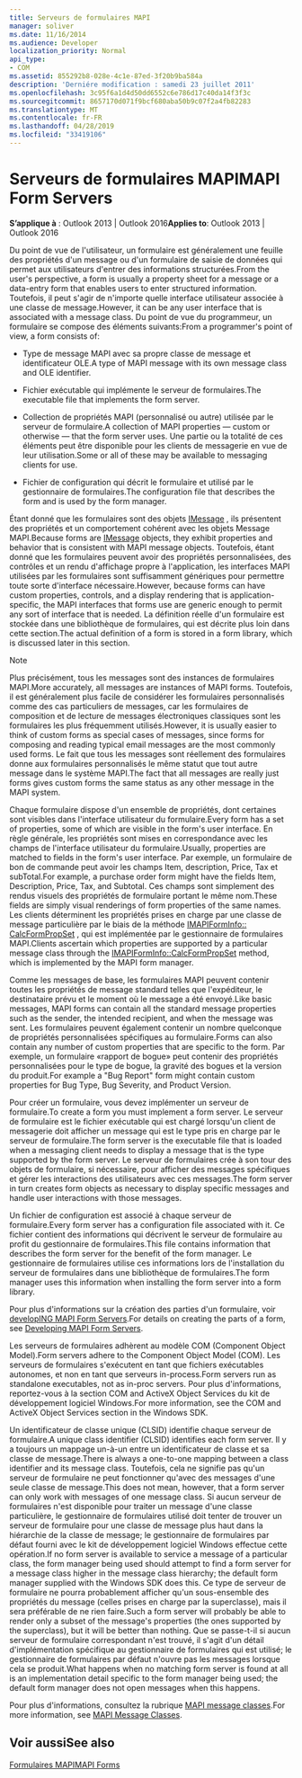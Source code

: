 ```yaml
---
title: Serveurs de formulaires MAPI
manager: soliver
ms.date: 11/16/2014
ms.audience: Developer
localization_priority: Normal
api_type:
- COM
ms.assetid: 855292b8-028e-4c1e-87ed-3f20b9ba584a
description: 'Derniére modification : samedi 23 juillet 2011'
ms.openlocfilehash: 3c95f6a1d4d50dd6552c6e786d17c40da14f3f3c
ms.sourcegitcommit: 8657170d071f9bcf680aba50b9c07f2a4fb82283
ms.translationtype: MT
ms.contentlocale: fr-FR
ms.lasthandoff: 04/28/2019
ms.locfileid: "33419106"
---
```

# <a name="mapi-form-servers"></a><span data-ttu-id="c1003-103">Serveurs de formulaires MAPI</span><span class="sxs-lookup"><span data-stu-id="c1003-103">MAPI Form Servers</span></span>

  
  
<span data-ttu-id="c1003-104">**S’applique à** : Outlook 2013 | Outlook 2016</span><span class="sxs-lookup"><span data-stu-id="c1003-104">**Applies to**: Outlook 2013 | Outlook 2016</span></span> 
  
<span data-ttu-id="c1003-105">Du point de vue de l'utilisateur, un formulaire est généralement une feuille des propriétés d'un message ou d'un formulaire de saisie de données qui permet aux utilisateurs d'entrer des informations structurées.</span><span class="sxs-lookup"><span data-stu-id="c1003-105">From the user's perspective, a form is usually a property sheet for a message or a data-entry form that enables users to enter structured information.</span></span> <span data-ttu-id="c1003-106">Toutefois, il peut s'agir de n'importe quelle interface utilisateur associée à une classe de message.</span><span class="sxs-lookup"><span data-stu-id="c1003-106">However, it can be any user interface that is associated with a message class.</span></span> <span data-ttu-id="c1003-107">Du point de vue du programmeur, un formulaire se compose des éléments suivants:</span><span class="sxs-lookup"><span data-stu-id="c1003-107">From a programmer's point of view, a form consists of:</span></span>
  
- <span data-ttu-id="c1003-108">Type de message MAPI avec sa propre classe de message et identificateur OLE.</span><span class="sxs-lookup"><span data-stu-id="c1003-108">A type of MAPI message with its own message class and OLE identifier.</span></span>
    
- <span data-ttu-id="c1003-109">Fichier exécutable qui implémente le serveur de formulaires.</span><span class="sxs-lookup"><span data-stu-id="c1003-109">The executable file that implements the form server.</span></span>
    
- <span data-ttu-id="c1003-110">Collection de propriétés MAPI (personnalisé ou autre) utilisée par le serveur de formulaire.</span><span class="sxs-lookup"><span data-stu-id="c1003-110">A collection of MAPI properties — custom or otherwise — that the form server uses.</span></span> <span data-ttu-id="c1003-111">Une partie ou la totalité de ces éléments peut être disponible pour les clients de messagerie en vue de leur utilisation.</span><span class="sxs-lookup"><span data-stu-id="c1003-111">Some or all of these may be available to messaging clients for use.</span></span>
    
- <span data-ttu-id="c1003-112">Fichier de configuration qui décrit le formulaire et utilisé par le gestionnaire de formulaires.</span><span class="sxs-lookup"><span data-stu-id="c1003-112">The configuration file that describes the form and is used by the form manager.</span></span>
    
<span data-ttu-id="c1003-113">Étant donné que les formulaires sont des objets [IMessage](imessageimapiprop.md) , ils présentent des propriétés et un comportement cohérent avec les objets Message MAPI.</span><span class="sxs-lookup"><span data-stu-id="c1003-113">Because forms are [IMessage](imessageimapiprop.md) objects, they exhibit properties and behavior that is consistent with MAPI message objects.</span></span> <span data-ttu-id="c1003-114">Toutefois, étant donné que les formulaires peuvent avoir des propriétés personnalisées, des contrôles et un rendu d'affichage propre à l'application, les interfaces MAPI utilisées par les formulaires sont suffisamment génériques pour permettre toute sorte d'interface nécessaire.</span><span class="sxs-lookup"><span data-stu-id="c1003-114">However, because forms can have custom properties, controls, and a display rendering that is application-specific, the MAPI interfaces that forms use are generic enough to permit any sort of interface that is needed.</span></span> <span data-ttu-id="c1003-115">La définition réelle d'un formulaire est stockée dans une bibliothèque de formulaires, qui est décrite plus loin dans cette section.</span><span class="sxs-lookup"><span data-stu-id="c1003-115">The actual definition of a form is stored in a form library, which is discussed later in this section.</span></span> 
  
> [!NOTE]
> <span data-ttu-id="c1003-116">Plus précisément, tous les messages sont des instances de formulaires MAPI.</span><span class="sxs-lookup"><span data-stu-id="c1003-116">More accurately, all messages are instances of MAPI forms.</span></span> <span data-ttu-id="c1003-117">Toutefois, il est généralement plus facile de considérer les formulaires personnalisés comme des cas particuliers de messages, car les formulaires de composition et de lecture de messages électroniques classiques sont les formulaires les plus fréquemment utilisés.</span><span class="sxs-lookup"><span data-stu-id="c1003-117">However, it is usually easier to think of custom forms as special cases of messages, since forms for composing and reading typical email messages are the most commonly used forms.</span></span> <span data-ttu-id="c1003-118">Le fait que tous les messages sont réellement des formulaires donne aux formulaires personnalisés le même statut que tout autre message dans le système MAPI.</span><span class="sxs-lookup"><span data-stu-id="c1003-118">The fact that all messages are really just forms gives custom forms the same status as any other message in the MAPI system.</span></span> 
  
<span data-ttu-id="c1003-119">Chaque formulaire dispose d'un ensemble de propriétés, dont certaines sont visibles dans l'interface utilisateur du formulaire.</span><span class="sxs-lookup"><span data-stu-id="c1003-119">Every form has a set of properties, some of which are visible in the form's user interface.</span></span> <span data-ttu-id="c1003-120">En règle générale, les propriétés sont mises en correspondance avec les champs de l'interface utilisateur du formulaire.</span><span class="sxs-lookup"><span data-stu-id="c1003-120">Usually, properties are matched to fields in the form's user interface.</span></span> <span data-ttu-id="c1003-121">Par exemple, un formulaire de bon de commande peut avoir les champs Item, description, Price, Tax et subTotal.</span><span class="sxs-lookup"><span data-stu-id="c1003-121">For example, a purchase order form might have the fields Item, Description, Price, Tax, and Subtotal.</span></span> <span data-ttu-id="c1003-122">Ces champs sont simplement des rendus visuels des propriétés de formulaire portant le même nom.</span><span class="sxs-lookup"><span data-stu-id="c1003-122">These fields are simply visual renderings of form properties of the same names.</span></span> <span data-ttu-id="c1003-123">Les clients déterminent les propriétés prises en charge par une classe de message particulière par le biais de la méthode [IMAPIFormInfo:: CalcFormPropSet](imapiforminfo-calcformpropset.md) , qui est implémentée par le gestionnaire de formulaires MAPI.</span><span class="sxs-lookup"><span data-stu-id="c1003-123">Clients ascertain which properties are supported by a particular message class through the [IMAPIFormInfo::CalcFormPropSet](imapiforminfo-calcformpropset.md) method, which is implemented by the MAPI form manager.</span></span> 
  
<span data-ttu-id="c1003-124">Comme les messages de base, les formulaires MAPI peuvent contenir toutes les propriétés de message standard telles que l'expéditeur, le destinataire prévu et le moment où le message a été envoyé.</span><span class="sxs-lookup"><span data-stu-id="c1003-124">Like basic messages, MAPI forms can contain all the standard message properties such as the sender, the intended recipient, and when the message was sent.</span></span> <span data-ttu-id="c1003-125">Les formulaires peuvent également contenir un nombre quelconque de propriétés personnalisées spécifiques au formulaire.</span><span class="sxs-lookup"><span data-stu-id="c1003-125">Forms can also contain any number of custom properties that are specific to the form.</span></span> <span data-ttu-id="c1003-126">Par exemple, un formulaire «rapport de bogue» peut contenir des propriétés personnalisées pour le type de bogue, la gravité des bogues et la version du produit.</span><span class="sxs-lookup"><span data-stu-id="c1003-126">For example a "Bug Report" form might contain custom properties for Bug Type, Bug Severity, and Product Version.</span></span>
  
<span data-ttu-id="c1003-127">Pour créer un formulaire, vous devez implémenter un serveur de formulaire.</span><span class="sxs-lookup"><span data-stu-id="c1003-127">To create a form you must implement a form server.</span></span> <span data-ttu-id="c1003-128">Le serveur de formulaire est le fichier exécutable qui est chargé lorsqu'un client de messagerie doit afficher un message qui est le type pris en charge par le serveur de formulaire.</span><span class="sxs-lookup"><span data-stu-id="c1003-128">The form server is the executable file that is loaded when a messaging client needs to display a message that is the type supported by the form server.</span></span> <span data-ttu-id="c1003-129">Le serveur de formulaires crée à son tour des objets de formulaire, si nécessaire, pour afficher des messages spécifiques et gérer les interactions des utilisateurs avec ces messages.</span><span class="sxs-lookup"><span data-stu-id="c1003-129">The form server in turn creates form objects as necessary to display specific messages and handle user interactions with those messages.</span></span>
  
<span data-ttu-id="c1003-130">Un fichier de configuration est associé à chaque serveur de formulaire.</span><span class="sxs-lookup"><span data-stu-id="c1003-130">Every form server has a configuration file associated with it.</span></span> <span data-ttu-id="c1003-131">Ce fichier contient des informations qui décrivent le serveur de formulaire au profit du gestionnaire de formulaires.</span><span class="sxs-lookup"><span data-stu-id="c1003-131">This file contains information that describes the form server for the benefit of the form manager.</span></span> <span data-ttu-id="c1003-132">Le gestionnaire de formulaires utilise ces informations lors de l'installation du serveur de formulaires dans une bibliothèque de formulaires.</span><span class="sxs-lookup"><span data-stu-id="c1003-132">The form manager uses this information when installing the form server into a form library.</span></span>
  
<span data-ttu-id="c1003-133">Pour plus d'informations sur la création des parties d'un formulaire, voir [developING MAPI Form Servers](developing-mapi-form-servers.md).</span><span class="sxs-lookup"><span data-stu-id="c1003-133">For details on creating the parts of a form, see [Developing MAPI Form Servers](developing-mapi-form-servers.md).</span></span>
  
<span data-ttu-id="c1003-134">Les serveurs de formulaires adhèrent au modèle COM (Component Object Model).</span><span class="sxs-lookup"><span data-stu-id="c1003-134">Form servers adhere to the Component Object Model (COM).</span></span> <span data-ttu-id="c1003-135">Les serveurs de formulaires s'exécutent en tant que fichiers exécutables autonomes, et non en tant que serveurs in-process.</span><span class="sxs-lookup"><span data-stu-id="c1003-135">Form servers run as standalone executables, not as in-proc servers.</span></span> <span data-ttu-id="c1003-136">Pour plus d'informations, reportez-vous à la section COM and ActiveX Object Services du kit de développement logiciel Windows.</span><span class="sxs-lookup"><span data-stu-id="c1003-136">For more information, see the COM and ActiveX Object Services section in the Windows SDK.</span></span>
  
<span data-ttu-id="c1003-137">Un identificateur de classe unique (CLSID) identifie chaque serveur de formulaire.</span><span class="sxs-lookup"><span data-stu-id="c1003-137">A unique class identifier (CLSID) identifies each form server.</span></span> <span data-ttu-id="c1003-138">Il y a toujours un mappage un-à-un entre un identificateur de classe et sa classe de message.</span><span class="sxs-lookup"><span data-stu-id="c1003-138">There is always a one-to-one mapping between a class identifier and its message class.</span></span> <span data-ttu-id="c1003-139">Toutefois, cela ne signifie pas qu'un serveur de formulaire ne peut fonctionner qu'avec des messages d'une seule classe de message.</span><span class="sxs-lookup"><span data-stu-id="c1003-139">This does not mean, however, that a form server can only work with messages of one message class.</span></span> <span data-ttu-id="c1003-140">Si aucun serveur de formulaires n'est disponible pour traiter un message d'une classe particulière, le gestionnaire de formulaires utilisé doit tenter de trouver un serveur de formulaire pour une classe de message plus haut dans la hiérarchie de la classe de message; le gestionnaire de formulaires par défaut fourni avec le kit de développement logiciel Windows effectue cette opération.</span><span class="sxs-lookup"><span data-stu-id="c1003-140">If no form server is available to service a message of a particular class, the form manager being used should attempt to find a form server for a message class higher in the message class hierarchy; the default form manager supplied with the Windows SDK does this.</span></span> <span data-ttu-id="c1003-141">Ce type de serveur de formulaire ne pourra probablement afficher qu'un sous-ensemble des propriétés du message (celles prises en charge par la superclasse), mais il sera préférable de ne rien faire.</span><span class="sxs-lookup"><span data-stu-id="c1003-141">Such a form server will probably be able to render only a subset of the message's properties (the ones supported by the superclass), but it will be better than nothing.</span></span> <span data-ttu-id="c1003-142">Que se passe-t-il si aucun serveur de formulaire correspondant n'est trouvé, il s'agit d'un détail d'implémentation spécifique au gestionnaire de formulaires qui est utilisé; le gestionnaire de formulaires par défaut n'ouvre pas les messages lorsque cela se produit.</span><span class="sxs-lookup"><span data-stu-id="c1003-142">What happens when no matching form server is found at all is an implementation detail specific to the form manager being used; the default form manager does not open messages when this happens.</span></span>
  
<span data-ttu-id="c1003-143">Pour plus d'informations, consultez la rubrique [MAPI message classes](mapi-message-classes.md).</span><span class="sxs-lookup"><span data-stu-id="c1003-143">For more information, see [MAPI Message Classes](mapi-message-classes.md).</span></span>
  
## <a name="see-also"></a><span data-ttu-id="c1003-144">Voir aussi</span><span class="sxs-lookup"><span data-stu-id="c1003-144">See also</span></span>



[<span data-ttu-id="c1003-145">Formulaires MAPI</span><span class="sxs-lookup"><span data-stu-id="c1003-145">MAPI Forms</span></span>](mapi-forms.md)

